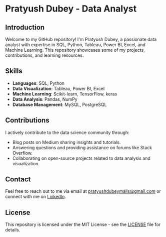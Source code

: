 # Pratyush Dubey - Data Analyst


## Introduction
Welcome to my GitHub repository! I'm Pratyush Dubey, a passionate data analyst with expertise in SQL, Python, Tableau, Power BI, Excel, and Machine Learning. This repository showcases some of my projects, contributions, and learning resources.


## Skills
- **Languages**: SQL, Python
- **Data Visualization**: Tableau, Power BI, Excel
- **Machine Learning**: Scikit-learn, TensorFlow, keras
- **Data Analysis**: Pandas, NumPy
- **Database Management**: MySQL, PostgreSQL

## Contributions
I actively contribute to the data science community through:

- Blog posts on Medium sharing insights and tutorials.
- Answering questions and providing assistance on forums like Stack Overflow.
- Collaborating on open-source projects related to data analysis and visualization.

## Contact
Feel free to reach out to me via email at [pratyushdubeymails@gmail.com](mailto:pratyushdubeymails@gmail.com) or connect with me on [LinkedIn](https://www.linkedin.com/in/pratyush-dubey-775880244).

## License
This repository is licensed under the MIT License - see the [LICENSE](LICENSE) file for details.

